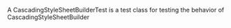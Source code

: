 A CascadingStyleSheetBuilderTest is a test class for testing the behavior of CascadingStyleSheetBuilder